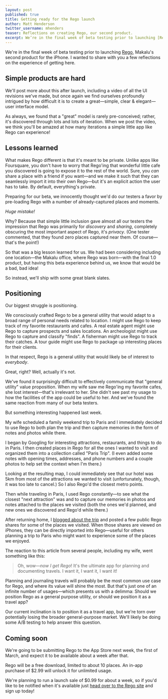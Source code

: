 ```yaml
---
layout: post
published: true
title: Getting ready for the Rego launch
author: Matt Henderson
twitter_username: mhenders
teaser: Reflections on creating Rego, our second product.
excerpt: We’re in the final week of beta testing prior to launching [Rego](http://regoapp.com), Makalu's second product for the iPhone and I wanted to share with you a few reflections on the experience of getting here.
---
```


We're in the final week of beta testing prior to launching [Rego](http://regoapp.com), Makalu's second product for the iPhone. I wanted to share with you a few reflections on the experience of getting here.

## Simple products are hard
We'll post more about this after launch, including a video of all the UI revisions we've made, but once again we find ourselves profoundly intrigued by how difficult it is to create a great—simple, clear & elegant—user interface model.

As always, we found that a "great" model is rarely pre-conceived; rather, it's discovered through lots and lots of iteration. When we post the video, we think you'll be amazed at how many iterations a simple little app like Rego can experience!

## Lessons learned
What makes Rego different is that it's meant to be private. Unlike apps like Foursquare, you don't have to worry that Rego'ing that wonderful little cafe you discovered is going to expose it to the rest of the world. Sure, you *can* share a place with a friend if you want—and we make it such that they can seamlessly import it into their own Rego—but it's an explicit action the user has to take. By default, everything's private.

Preparing for our beta, we innocently thought we'd do our testers a favor by pre-loading Rego with a number of already-captured places and moments.

*Huge mistake!*

Why? Because that simple little inclusion gave almost all our testers the impression that Rego was primarily for *discovery* and *sharing*, completely obscuring the most important aspect of Rego, it's *privacy*. (One tester commented, that they found zero places captured near them. Of course—that's the point!)

So that was a big lesson learned for us. We had been considering including one location—the Makalu office, where Rego was born—with the final 1.0 product, but having this beta experience behind us, we know that would be a bad, bad idea!

So instead, we'll ship with some great blank slates.

## Positioning
Our biggest struggle is positioning.

We consciously crafted Rego to be a general utility that would adapt to a broad range of personal needs related to location. I might use Rego to keep track of my favorite restaurants and cafes. A real estate agent might use Rego to capture prospects and sales locations. An archeologist might use Rego to capture and classify "finds". A fisherman might use Rego to track their catches. A tour guide might use Rego to package up interesting places for their clients.

In that respect, Rego is a general utility that would likely be of interest to *everybody*.

Great, right? Well, actually it's not.

We've found it surprisingly difficult to effectively communicate that "general utility" value proposition. When my wife saw me Rego'ing my favorite cafes, she lost interest—that's irrelevant to her. She didn't see past my usage to how the facilities of the app could be useful to her. And we've found the same reaction from many of our beta testers.

But something interesting happened last week.

My wife scheduled a family weekend trip to Paris and I immediately decided to use Rego to both plan the trip and then capture memories in the form of notes and photos while there.

I began by Googling for interesting attractions, restaurants, and things to do in Paris. I then created places in Rego for all the ones I wanted to visit and organized them into a collection called "Paris Trip". (I even added some notes with opening times, addresses, and phone numbers and a couple photos to help set the context when I'm there.)

Looking at the resulting map, I could immediately see that our hotel was 5km from most of the attractions we wanted to visit (unfortunately, though, it was too late to cancel.) So I also Rego'd the closest metro points.

Then while traveling in Paris, I used Rego constantly—to see what the closest "next attraction" was and to capture our memories in photos and notes attached to the places we visited (both the ones we'd planned, and new ones we discovered and Rego'd while there.)

After returning home, I [blogged about the trip](http://www.dafacto.com/2013/02/26/paris-in-february/) and posted a few public Rego shares for some of the places we visited. When those shares are viewed on iPhones, they can be directly imported into Rego—useful for others planning a trip to Paris who might want to experience some of the places we enjoyed.

The reaction to this article from several people, including my wife, went something like this:

<blockquote class="full">Oh, wow—<em>now I get Rego</em>! It's the ultimate  app for planning and documenting travels. I want it, I want it, I want it!</blockquote>

Planning and journaling travels will probably be the most common use case for Rego, and where its value will shine the most. But that's just one of an infinite number of usages—which presents us with a delimma: Should we position Rego as a general purpose utility, or should we position it as a travel app?

Our current inclination is to position it as a travel app, but we're torn over potentially losing the broader general-purpose market. We'll likely be doing some A/B testing to help answer this question.

## Coming soon
We're going to be submitting Rego to the App Store next week, the first of March, and expect it to be available about a week after that.

Rego will be a free download, limited to about 10 places. An in-app purchase of $2.99 will unlock it for unlimited usage.

We're planning to run a launch sale of $0.99 for about a week, so if you'd like to be notified when it's available just [head over to the Rego site](http://regoapp.com) and sign up today!
